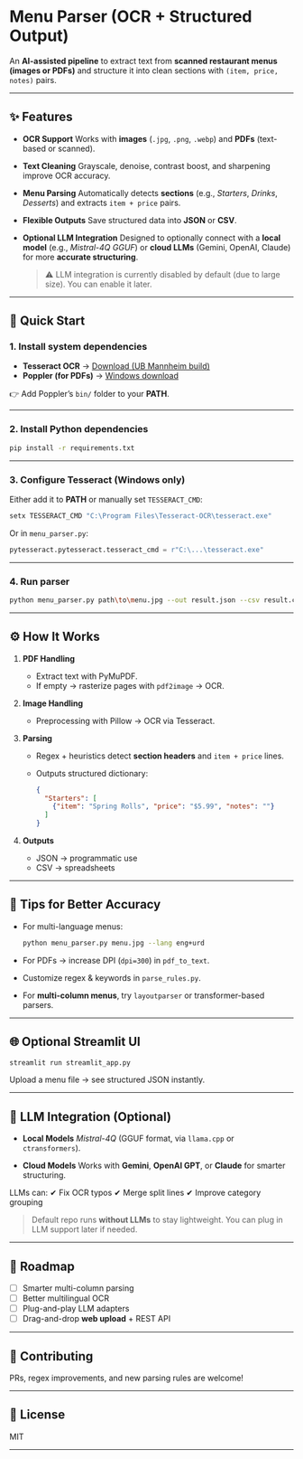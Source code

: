 
# Menu Parser (OCR + Structured Output)

An **AI-assisted pipeline** to extract text from **scanned restaurant menus (images or PDFs)** and structure it into clean sections with `(item, price, notes)` pairs.

---

## ✨ Features

* **OCR Support**
  Works with **images** (`.jpg`, `.png`, `.webp`) and **PDFs** (text-based or scanned).
* **Text Cleaning**
  Grayscale, denoise, contrast boost, and sharpening improve OCR accuracy.
* **Menu Parsing**
  Automatically detects **sections** (e.g., *Starters*, *Drinks*, *Desserts*) and extracts `item + price` pairs.
* **Flexible Outputs**
  Save structured data into **JSON** or **CSV**.
* **Optional LLM Integration**
  Designed to optionally connect with a **local model** (e.g., *Mistral-4Q GGUF*) or **cloud LLMs** (Gemini, OpenAI, Claude) for more **accurate structuring**.

  > ⚠️ LLM integration is currently disabled by default (due to large size). You can enable it later.

---

## 🚀 Quick Start

### 1. Install system dependencies

* **Tesseract OCR** → [Download (UB Mannheim build)](https://github.com/UB-Mannheim/tesseract/wiki)
* **Poppler (for PDFs)** → [Windows download](https://blog.alivate.com.au/poppler-windows/)

👉 Add Poppler’s `bin/` folder to your **PATH**.

---

### 2. Install Python dependencies

```bash
pip install -r requirements.txt
```

---

### 3. Configure Tesseract (Windows only)

Either add it to **PATH** or manually set `TESSERACT_CMD`:

```powershell
setx TESSERACT_CMD "C:\Program Files\Tesseract-OCR\tesseract.exe"
```

Or in `menu_parser.py`:

```python
pytesseract.pytesseract.tesseract_cmd = r"C:\...\tesseract.exe"
```

---

### 4. Run parser

```bash
python menu_parser.py path\to\menu.jpg --out result.json --csv result.csv --print
```

---

## ⚙️ How It Works

1. **PDF Handling**

   * Extract text with PyMuPDF.
   * If empty → rasterize pages with `pdf2image` → OCR.

2. **Image Handling**

   * Preprocessing with Pillow → OCR via Tesseract.

3. **Parsing**

   * Regex + heuristics detect **section headers** and `item + price` lines.
   * Outputs structured dictionary:

     ```json
     {
       "Starters": [
         {"item": "Spring Rolls", "price": "$5.99", "notes": ""}
       ]
     }
     ```

4. **Outputs**

   * JSON → programmatic use
   * CSV → spreadsheets

---

## 🎯 Tips for Better Accuracy

* For multi-language menus:

  ```bash
  python menu_parser.py menu.jpg --lang eng+urd
  ```
* For PDFs → increase DPI (`dpi=300`) in `pdf_to_text`.
* Customize regex & keywords in `parse_rules.py`.
* For **multi-column menus**, try `layoutparser` or transformer-based parsers.

---

## 🌐 Optional Streamlit UI

```bash
streamlit run streamlit_app.py
```

Upload a menu file → see structured JSON instantly.

---

## 🤖 LLM Integration (Optional)

* **Local Models**
  *Mistral-4Q* (GGUF format, via `llama.cpp` or `ctransformers`).

* **Cloud Models**
  Works with **Gemini**, **OpenAI GPT**, or **Claude** for smarter structuring.

LLMs can:
✔ Fix OCR typos
✔ Merge split lines
✔ Improve category grouping

> Default repo runs **without LLMs** to stay lightweight.
> You can plug in LLM support later if needed.

---

## 📌 Roadmap

* [ ] Smarter multi-column parsing
* [ ] Better multilingual OCR
* [ ] Plug-and-play LLM adapters
* [ ] Drag-and-drop **web upload** + REST API

---

## 🤝 Contributing

PRs, regex improvements, and new parsing rules are welcome!

---

## 📜 License

MIT

---

